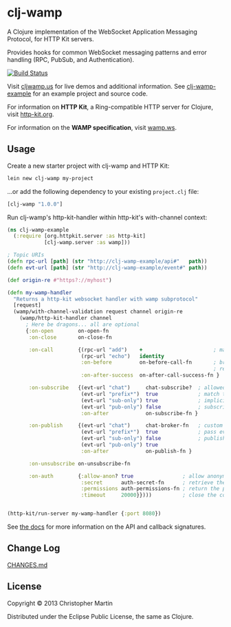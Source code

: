 # clj-wamp

A Clojure implementation of the WebSocket Application Messaging Protocol,
for HTTP Kit servers.

Provides hooks for common WebSocket messaging patterns and error handling (RPC, PubSub, and Authentication).

[![Build Status](https://travis-ci.org/cgmartin/clj-wamp.png?branch=master)](https://travis-ci.org/cgmartin/clj-wamp)

Visit [cljwamp.us](http://cljwamp.us) for live demos and additional information.
See [clj-wamp-example](https://github.com/cgmartin/clj-wamp-example) for an example project and source code.

For information on **HTTP Kit**, a Ring-compatible HTTP server for Clojure, visit [http-kit.org](http://http-kit.org/).

For information on the **WAMP specification**, visit [wamp.ws](http://wamp.ws).

## Usage

Create a new starter project with clj-wamp and HTTP Kit:
```bash
lein new clj-wamp my-project
```

...or add the following dependency to your existing `project.clj` file:
```clojure
[clj-wamp "1.0.0"]
```

Run clj-wamp's http-kit-handler within http-kit's with-channel context:

```clojure
(ns clj-wamp-example
  (:require [org.httpkit.server :as http-kit]
            [clj-wamp.server :as wamp]))

; Topic URIs
(defn rpc-url [path] (str "http://clj-wamp-example/api#"   path))
(defn evt-url [path] (str "http://clj-wamp-example/event#" path))

(def origin-re #"https?://myhost")

(defn my-wamp-handler
  "Returns a http-kit websocket handler with wamp subprotocol"
  [request]
  (wamp/with-channel-validation request channel origin-re
    (wamp/http-kit-handler channel
      ; Here be dragons... all are optional
      {:on-open        on-open-fn
       :on-close       on-close-fn

       :on-call        {(rpc-url "add")    +                       ; map topics to RPC fn calls
                        (rpc-url "echo")   identity
                        :on-before         on-before-call-fn       ; broker incoming params or
                                                                   ; return false to deny access                         :on-after-error    on-after-call-error-fn
                        :on-after-success  on-after-call-success-fn }

       :on-subscribe   {(evt-url "chat")     chat-subscribe?  ; allowed to subscribe?
                        (evt-url "prefix*")  true             ; match topics by prefix
                        (evt-url "sub-only") true             ; implicitly allowed
                        (evt-url "pub-only") false            ; subscription is denied
                        :on-after            on-subscribe-fn }

       :on-publish     {(evt-url "chat")     chat-broker-fn   ; custom event broker
                        (evt-url "prefix*")  true             ; pass events through as-is
                        (evt-url "sub-only") false            ; publishing is denied
                        (evt-url "pub-only") true
                        :on-after            on-publish-fn }

       :on-unsubscribe on-unsubscribe-fn

       :on-auth        {:allow-anon? true                ; allow anonymous authentication?
                        :secret      auth-secret-fn      ; retrieve the auth key's secret
                        :permissions auth-permissions-fn ; return the permissions for a key
                        :timeout     20000}})))          ; close the connection if not auth'd


(http-kit/run-server my-wamp-handler {:port 8080})
```

See [the docs](http://cljwamp.us/doc/index.html) for more information on the API and callback signatures.

## Change Log

[CHANGES.md](https://github.com/cgmartin/clj-wamp/blob/master/CHANGES.md)

## License

Copyright © 2013 Christopher Martin

Distributed under the Eclipse Public License, the same as Clojure.
